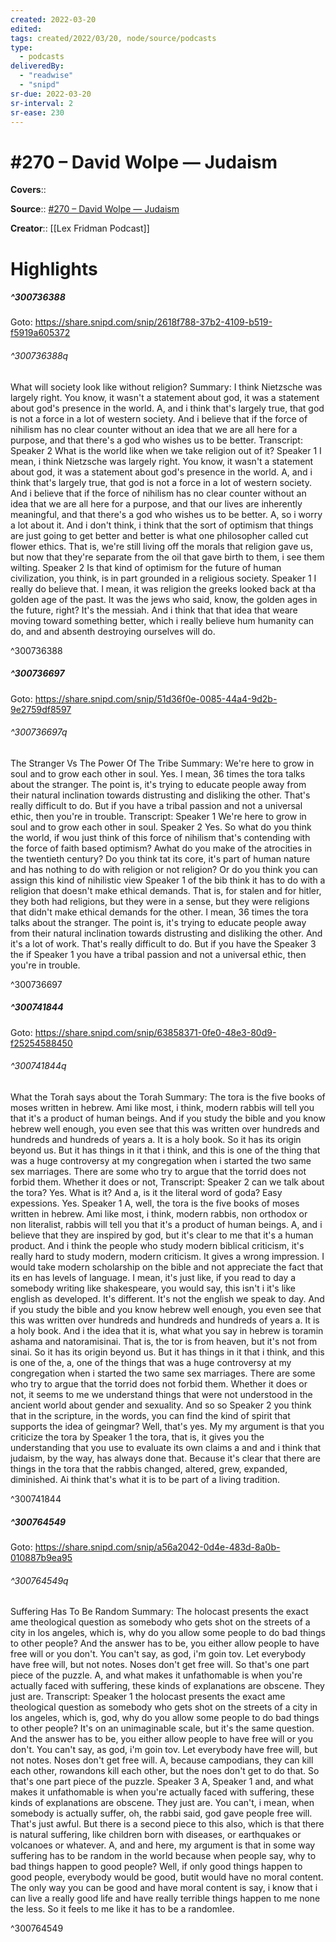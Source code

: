 ```yaml
---
created: 2022-03-20
edited:
tags: created/2022/03/20, node/source/podcasts
type: 
  - podcasts
deliveredBy: 
  - "readwise"
  - "snipd"
sr-due: 2022-03-20
sr-interval: 2
sr-ease: 230
---
```

# \#270 – David Wolpe —  Judaism

**Covers**:: 

**Source**:: [\#270 – David Wolpe —  Judaism](https://share.snipd.com/episode/589b6c88-eb69-48a5-a8c8-cfa74711dd2c)

**Creator**:: [[Lex Fridman Podcast]]

# Highlights
##### ^300736388


Goto: https://share.snipd.com/snip/2618f788-37b2-4109-b519-f5919a605372  

###### ^300736388q

What will society look like without religion?
Summary:
I think Nietzsche was largely right. You know, it wasn't a statement about god, it was a statement about god's presence in the world. A, and i think that's largely true, that god is not a force in a lot of western society. And i believe that if the force of nihilism has no clear counter without an idea that we are all here for a purpose, and that there's a god who wishes us to be better.
Transcript:
Speaker 2
What is the world like when we take religion out of it?
Speaker 1
I mean, i think Nietzsche was largely right. You know, it wasn't a statement about god, it was a statement about god's presence in the world. A, and i think that's largely true, that god is not a force in a lot of western society. And i believe that if the force of nihilism has no clear counter without an idea that we are all here for a purpose, and that our lives are inherently meaningful, and that there's a god who wishes us to be better. A, so i worry a lot about it. And i don't think, i think that the sort of optimism that things are just going to get better and better is what one philosopher called cut flower ethics. That is, we're still living off the morals that religion gave us, but now that they're separate from the oil that gave birth to them, i see them wilting.
Speaker 2
Is that kind of optimism for the future of human civilization, you think, is in part grounded in a religious society.
Speaker 1
I really do believe that. I mean, it was religion the greeks looked back at tha golden age of the past. It was the jews who said, know, the golden ages in the future, right? It's the messiah. And i think that that idea that weare moving toward something better, which i really believe hum humanity can do, and and absenth destroying ourselves will do. 

^300736388

##### ^300736697


Goto: https://share.snipd.com/snip/51d36f0e-0085-44a4-9d2b-9e2759df8597  

###### ^300736697q

The Stranger Vs The Power Of The Tribe
Summary:
We're here to grow in soul and to grow each other in soul. Yes. I mean, 36 times the tora talks about the stranger. The point is, it's trying to educate people away from their natural inclination towards distrusting and disliking the other. That's really difficult to do. But if you have a tribal passion and not a universal ethic, then you're in trouble.
Transcript:
Speaker 1
We're here to grow in soul and to grow each other in soul.
Speaker 2
Yes. So what do you think the world, if wou just think of this force of nihilism that's contending with the force of faith based optimism? Awhat do you make of the atrocities in the twentieth century? Do you think tat its core, it's part of human nature and has nothing to do with religion or not religion? Or do you think you can assign this kind of nihilistic view
Speaker 1
of the bib think it has to do with a religion that doesn't make ethical demands. That is, for stalen and for hitler, they both had religions, but they were in a sense, but they were religions that didn't make ethical demands for the other. I mean, 36 times the tora talks about the stranger. The point is, it's trying to educate people away from their natural inclination towards distrusting and disliking the other. And it's a lot of work. That's really difficult to do. But if you have the
Speaker 3
the if
Speaker 1
you have a tribal passion and not a universal ethic, then you're in trouble. 

^300736697

##### ^300741844


Goto: https://share.snipd.com/snip/63858371-0fe0-48e3-80d9-f25254588450  

###### ^300741844q

What the Torah says about the Torah
Summary:
The tora is the five books of moses written in hebrew. Ami like most, i think, modern rabbis will tell you that it's a product of human beings. And if you study the bible and you know hebrew well enough, you even see that this was written over hundreds and hundreds and hundreds of years a. It is a holy book. So it has its origin beyond us. But it has things in it that i think, and this is one of the thing that was a huge controversy at my congregation when i started the two same sex marriages. There are some who try to argue that the torrid does not forbid them. Whether it does or not,
Transcript:
Speaker 2
can we talk about the tora? Yes. What is it? And a, is it the literal word of goda? Easy expessions. Yes.
Speaker 1
A, well, the tora is the five books of moses written in hebrew. Ami like most, i think, modern rabbis, non orthodox or non literalist, rabbis will tell you that it's a product of human beings. A, and i believe that they are inspired by god, but it's clear to me that it's a human product. And i think the people who study modern biblical criticism, it's really hard to study modern, modern criticism. It gives a wrong impression. I would take modern scholarship on the bible and not appreciate the fact that its en has levels of language. I mean, it's just like, if you read to day a somebody writing like shakespeare, you would say, this isn't i it's like english as developed. It's different. It's not the english we speak to day. And if you study the bible and you know hebrew well enough, you even see that this was written over hundreds and hundreds and hundreds of years a. It is a holy book. And i the idea that it is, what what you say in hebrew is toramin ashama and natoramisinai. That is, the tor is from heaven, but it's not from sinai. So it has its origin beyond us. But it has things in it that i think, and this is one of the, a, one of the things that was a huge controversy at my congregation when i started the two same sex marriages. There are some who try to argue that the torrid does not forbid them. Whether it does or not, it seems to me we understand things that were not understood in the ancient world about gender and sexuality. And so so
Speaker 2
you think that in the scripture, in the words, you can find the kind of spirit that supports the idea of geingmar? Well, that's yes. My my argument is that you criticize the tora by
Speaker 1
the tora, that is, it gives you the understanding that you use to evaluate its own claims a and and i think that judaism, by the way, has always done that. Because it's clear that there are things in the tora that the rabbis changed, altered, grew, expanded, diminished. Ai think that's what it is to be part of a living tradition. 

^300741844

##### ^300764549


Goto: https://share.snipd.com/snip/a56a2042-0d4e-483d-8a0b-010887b9ea95  

###### ^300764549q

Suffering Has To Be Random
Summary:
The holocast presents the exact ame theological question as somebody who gets shot on the streets of a city in los angeles, which is, why do you allow some people to do bad things to other people? And the answer has to be, you either allow people to have free will or you don't. You can't say, as god, i'm goin tov. Let everybody have free will, but not notes. Noses don't get free will. So that's one part piece of the puzzle. A, and what makes it unfathomable is when you're actually faced with suffering, these kinds of explanations are obscene. They just are.
Transcript:
Speaker 1
the holocast presents the exact ame theological question as somebody who gets shot on the streets of a city in los angeles, which is, god, why do you allow some people to do bad things to other people? It's on an unimaginable scale, but it's the same question. And the answer has to be, you either allow people to have free will or you don't. You can't say, as god, i'm goin tov. Let everybody have free will, but not notes. Noses don't get free will. A, because campodians, they can kill each other, rowandons kill each other, but the noes don't get to do that. So that's one part piece of the puzzle.
Speaker 3
A,
Speaker 1
and, and what makes it unfathomable is when you're actually faced with suffering, these kinds of explanations are obscene. They just are. You can't, i mean, when somebody is actually suffer, oh, the rabbi said, god gave people free will. That's just awful. But there is a second piece to this also, which is that there is natural suffering, like children born with diseases, or earthquakes or volcanoes or whatever. A, and and here, my argument is that in some way suffering has to be random in the world because when people say, why to bad things happen to good people? Well, if only good things happen to good people, everybody would be good, butit would have no moral content. The only way you can be good and have moral content is say, i know that i can live a really good life and have really terrible things happen to me none the less. So it feels to me like it has to be a randomlee. 

^300764549

